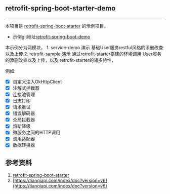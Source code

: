 ## retrofit-spring-boot-starter-demo
---

本项目是 [retrofit-spring-boot-starter](https://github.com/LianjiaTech/retrofit-spring-boot-starter) 的示例项目。
-  示例git地址[retrofit-spring-boot-demo](https://github.com.cnpmjs.org/ismart-yuxi/retrofit-spring-boot-demo.git)

本示例分为两模块，
    1. service-demo 演示 基础User服务restful风格的添删改查以及上传
    2. retrofit-sample 演示 通过retrofit-starter搭建的环境调用 User服务的添删改查以及上传，以及
    retrofit-starter的诸多特性，

例如:

-  [x] 自定义注入OkHttpClient
-  [x] 注解式拦截器
-  [x] 连接池管理
-  [x] 日志打印
-  [x] 请求重试
-  [x] 错误解码器
-  [x] 全局拦截器
-  [x] 熔断降级
-  [x] 微服务之间的HTTP调用
-  [x] 调用适配器
-  [x] 数据转换器

## 参考资料
1. [retrofit-spring-boot-starter](https://github.com/LianjiaTech/retrofit-spring-boot-starter)
2. [https://tianqiapi.com/index/doc?version=v6](https://tianqiapi.com/index/doc?version=v6)
